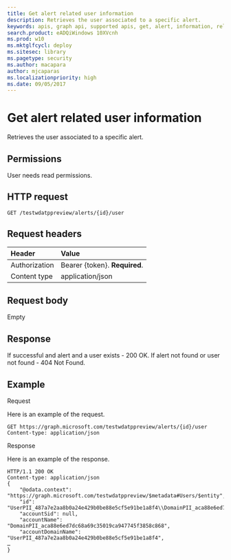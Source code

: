 ```yaml
---
title: Get alert related user information 
description: Retrieves the user associated to a specific alert.
keywords: apis, graph api, supported apis, get, alert, information, related, user
search.product: eADQiWindows 10XVcnh
ms.prod: w10
ms.mktglfcycl: deploy
ms.sitesec: library
ms.pagetype: security
ms.author: macapara
author: mjcaparas
ms.localizationpriority: high
ms.date: 09/05/2017
---
```


# Get alert related user information 
Retrieves the user associated to a specific alert.

## Permissions
User needs read permissions.

## HTTP request
```
GET /testwdatppreview/alerts/{id}/user
```

## Request headers

Header | Value 
:---|:---
Authorization | Bearer {token}. **Required**.
Content type | application/json


## Request body
Empty

## Response
If successful and alert and a user exists - 200 OK.
If alert not found or user not found - 404 Not Found.


## Example

Request

Here is an example of the request.

```
GET https://graph.microsoft.com/testwdatppreview/alerts/{id}/user
Content-type: application/json
```

Response

Here is an example of the response.


```
HTTP/1.1 200 OK
Content-type: application/json
{
    "@odata.context": "https://graph.microsoft.com/testwdatppreview/$metadata#Users/$entity",
    "id": "UserPII_487a7e2aa8b0a24e429b0be88e5cf5e91be1a8f4\\DomainPII_aca88e6ed7dc68a69c35019ca947745f3858c868",
    "accountSid": null,
    "accountName": "DomainPII_aca88e6ed7dc68a69c35019ca947745f3858c868",
    "accountDomainName": "UserPII_487a7e2aa8b0a24e429b0be88e5cf5e91be1a8f4",
…
}

```
